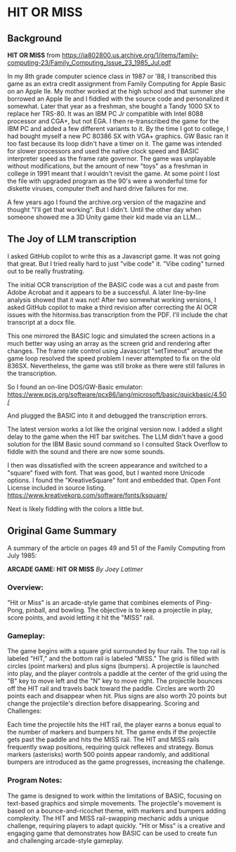 # HIT OR MISS
## Background
**HIT OR MISS** from https://ia802800.us.archive.org/1/items/family-computing-23/Family_Computing_Issue_23_1985_Jul.pdf

In my 8th grade computer science class in 1987 or '88, I transcribed this game as an extra credit assignment from Family Computing for Apple Basic on an Apple IIe.   My mother worked at the high school and that summer she borrowed an Apple IIe and I fiddled with the source code and personalized it somewhat.  Later that year as a freshman, she bought a Tandy 1000 SX to replace her TRS-80.  It was an IBM PC Jr compatible with Intel 8088 processor and CGA+, but not EGA.  I then re-transcribed the game for the IBM PC and added a few different variants to it.   By the time I got to college, I had bought myself a new PC 80386 SX with VGA+ graphics.  GW Basic ran it too fast because its loop didn't have a timer on it.   The game was intended for slower processors and used the native clock speed and BASIC interpreter speed as the frame rate governor.  The game was unplayable without modifications, but the amount of new "toys" as a freshman in college in 1991 meant that I wouldn't revisit the game. At some point I lost the file with upgraded program as the 90's were a wonderful time for diskette viruses, computer theft and hard drive failures for me.

A few years ago I found the archive.org version of the magazine and thought "I'll get that working".   But I didn't.  Until the other day when someone showed me a 3D Unity game their kid made via an LLM...

## The Joy of LLM transcription

I asked GitHub copilot to write this as a Javascript game.  It was not going that great.  But I tried really hard to just "vibe code" it.   "Vibe coding" turned out to be really frustrating.

The initial OCR transcription of the BASIC code was a cut and paste from Adobe Acrobat and it appears to be a successful.  A later line-by-line analysis showed that it was not!  After two somewhat working versions, I asked GitHub copilot to make a third revision after correcting the AI OCR issues with the hitormiss.bas transcription from the PDF.  I'll include the chat transcript at a docx file.   

This one mirrored the BASIC logic and simulated the screen actions in a much better way using an array as the screen grid and rendering after changes.  The frame rate control using Javascript "setTimeout" around the game loop resolved the speed problem I never attempted to fix on the old 836SX.   Nevertheless, the game was still broke as there were still failures in the transcription.

So I found an on-line DOS/GW-Basic emulator:
https://www.pcjs.org/software/pcx86/lang/microsoft/basic/quickbasic/4.50/

And plugged the BASIC into it and debugged the transcription errors.

The latest version works a lot like the original version now.   I added a slight delay to the game when the HIT bar switches.   The LLM didn't have a good solution for the IBM Basic sound command so I consulted Stack Overflow to fiddle with the sound and there are now some sounds. 

I then was dissatisfied with the screen appearance and switched to a "square" fixed with font.  That was good, but I wanted more Unicode options.   I found the "KreativeSquare" font and embedded that.   Open Font License included in source listing.  https://www.kreativekorp.com/software/fonts/ksquare/

Next is likely fiddling with the colors a little but.

## Original Game Summary
A summary of the article on pages 49 and 51 of the Family Computing from July 1985:

**ARCADE GAME: HIT OR MISS**
*By Joey Latimer*

### Overview:
"Hit or Miss" is an arcade-style game that combines elements of Ping-Pong, pinball, and bowling.
 The objective is to keep a projectile in play, score points, and avoid letting it hit the "MISS" rail.

### Gameplay:

The game begins with a square grid surrounded by four rails.
 The top rail is labeled "HIT," and the bottom rail is labeled "MISS."
The grid is filled with circles (point markers) and plus signs (bumpers).
A projectile is launched into play, and the player controls a paddle at the center of the grid using the "B" key to move left and the "N" key to move right.
The projectile bounces off the HIT rail and travels back toward the paddle.
Circles are worth 20 points each and disappear when hit.
 Plus signs are also worth 20 points but change the projectile's direction before disappearing.
Scoring and Challenges:

Each time the projectile hits the HIT rail, the player earns a bonus equal to the number of markers and bumpers hit.
The game ends if the projectile gets past the paddle and hits the MISS rail.
The HIT and MISS rails frequently swap positions, requiring quick reflexes and strategy.
Bonus markers (asterisks) worth 500 points appear randomly, and additional bumpers are introduced as the game progresses, increasing the challenge.

### Program Notes:
The game is designed to work within the limitations of BASIC, focusing on text-based graphics and simple movements.
The projectile's movement is based on a bounce-and-ricochet theme, with markers and bumpers adding complexity.
The HIT and MISS rail-swapping mechanic adds a unique challenge, requiring players to adapt quickly.
"Hit or Miss" is a creative and engaging game that demonstrates how BASIC can be used to create fun and challenging arcade-style gameplay.
